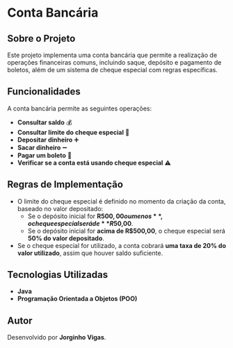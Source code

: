 # Conta Bancária

## Sobre o Projeto
Este projeto implementa uma conta bancária que permite a realização de operações financeiras comuns, incluindo saque, depósito e pagamento de boletos, além de um sistema de cheque especial com regras específicas.

## Funcionalidades
A conta bancária permite as seguintes operações:

- **Consultar saldo** 💰
- **Consultar limite do cheque especial** 🏦
- **Depositar dinheiro** ➕
- **Sacar dinheiro** ➖
- **Pagar um boleto** 📄
- **Verificar se a conta está usando cheque especial** ⚠️

## Regras de Implementação
- O limite do cheque especial é definido no momento da criação da conta, baseado no valor depositado:
  - Se o depósito inicial for **R$500,00 ou menos**, o cheque especial será de **R$50,00**.
  - Se o depósito inicial for **acima de R$500,00**, o cheque especial será **50% do valor depositado**.
- Se o cheque especial for utilizado, a conta cobrará **uma taxa de 20% do valor utilizado**, assim que houver saldo suficiente.

## Tecnologias Utilizadas
- **Java**
- **Programação Orientada a Objetos (POO)**

## Autor
Desenvolvido por **Jorginho Vigas**.

